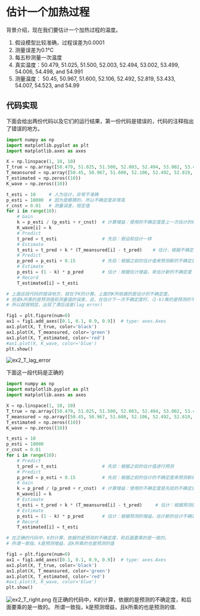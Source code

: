 # 估计一个加热过程
背景介绍，现在我们要估计一个加热过程的温度。
1. 假设模型比较准确，过程误差为0.0001
2. 测量误差为0.1℃
3. 每五秒测量一次温度
4. 真实温度：50.479, 51.025, 51.500, 52.003, 52.494, 53.002, 53.499, 54.006, 54.498, and 54.991
5. 测量温度： 50.45, 50.967, 51.600, 52.106, 52.492, 52.819, 53.433, 54.007, 54.523, and 54.99

## 代码实现
下面会给出两份代码以及它们的运行结果，第一份代码是错误的，代码的注释指出了错误的地方。

```python
import numpy as np
import matplotlib.pyplot as plt
import matplotlib.axes as axes

X = np.linspace(1, 10, 10)
T_true = np.array([50.479, 51.025, 51.500, 52.003, 52.494, 53.002, 53.499, 54.006, 54.498, 54.991])
T_meansured = np.array([50.45, 50.967, 51.600, 52.106, 52.492, 52.819, 53.433, 54.007, 54.523, 54.99])
T_estimated = np.zeros((10))
K_wave = np.zeros((10))

t_esti = 10     # 人为估计，非常不准确
p_esti = 10000  # 因为是瞎猜的，所以不确定度非常高
r_cnst = 0.01   # 测量误差，恒定值
for i in range(10):
    # Gain
    k = p_esti / (p_esti + r_cnst)  # 计算增益：使用的不确定度是上一次估计的结果，相当于估计增益
    K_wave[i] = k
    # Predict
    t_pred = t_esti                 # 先验：假设和估计一样
    # Estimate
    t_esti = t_pred + k * (T_meansured[i] - t_pred)    # 估计，根据不确定度融合预测值和测量值
    # Predict
    p_pred = p_esti + 0.15          # 先验：根据之前的估计值来预测新的不确定度
    # Estimate
    p_esti = (1 - k) * p_pred       # 估计：根据估计增益，来估计新的不确定度
    # Record
    T_estimated[i] = t_esti

# 上面这段代码的错误地方，就在于K的计算。上面的K所依据的是估计的不确定度。
# 但是k所乘的是预测值和测量值的误差，且，在估计下一次不确定度时，（1-k)乘的是预测的不确定度
# 所以就很明显，出现了滞后误差(lag error)

fig1 = plt.figure(num=0)
ax1 = fig1.add_axes([0.1, 0.1, 0.9, 0.9])  # type: axes.Axes
ax1.plot(X, T_true, color='black')
ax1.plot(X, T_meansured, color='green')
ax1.plot(X, T_estimated, color='red')
#ax1.plot(X, K_wave, color='blue')
plt.show()
```
![ex2_T_lag_error](./pages_hardware/robot/res/ex2_T_lag_error.png)

下面这一段代码是正确的
```python
import numpy as np
import matplotlib.pyplot as plt
import matplotlib.axes as axes

X = np.linspace(1, 10, 10)
T_true = np.array([50.479, 51.025, 51.500, 52.003, 52.494, 53.002, 53.499, 54.006, 54.498, 54.991])
T_meansured = np.array([50.45, 50.967, 51.600, 52.106, 52.492, 52.819, 53.433, 54.007, 54.523, 54.99])
T_estimated = np.zeros((10))
K_wave = np.zeros((10))

t_esti = 10
p_esti = 10000
r_cnst = 0.01
for i in range(10):
    # Predict
    t_pred = t_esti                 # 先验：根据之前的估计值进行预测
    # Predict
    p_pred = p_esti + 0.15          # 先验：根据之前的估计的不确定度来预测新的不确定度
    # Gain
    k = p_pred / (p_pred + r_cnst)  # 计算增益：使用的不确定度是先验的不确定度，相当于是预测的增益
    K_wave[i] = k
    # Estimate
    t_esti = t_pred + k * (T_meansured[i] - t_pred)     # 估计：根据预测的增益，融合测量值和预测值
    # Estimate
    p_esti = (1 - k) * p_pred       # 估计：根据预测的增益，估计新的估计不确定度
    # Record
    T_estimated[i] = t_esti

# 在正确的代码中，K的计算，依据的是预测的不确定度，和后面要乘的是一致的。
# 所谓一致指，k是预测增益，且k所乘的也是预测的值

fig1 = plt.figure(num=0)
ax1 = fig1.add_axes([0.1, 0.1, 0.9, 0.9])  # type: axes.Axes
ax1.plot(X, T_true, color='black')
ax1.plot(X, T_meansured, color='green')
ax1.plot(X, T_estimated, color='red')
#ax1.plot(X, K_wave, color='blue')
plt.show()
```
![ex2_T_right.png](./pages_hardware/robot/res/ex2_T_right.png)
在正确的代码中，K的计算，依据的是预测的不确定度，和后面要乘的是一致的。
所谓一致指，k是预测增益，且k所乘的也是预测的值.